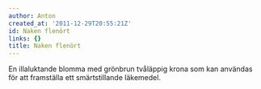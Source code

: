 ```yaml
---
author: Anton
created_at: '2011-12-29T20:55:21Z'
id: Naken flenört
links: {}
title: Naken flenört
---
```


En illaluktande blomma med grönbrun tvåläppig krona som kan användas för att framställa ett
smärtstillande läkemedel.
